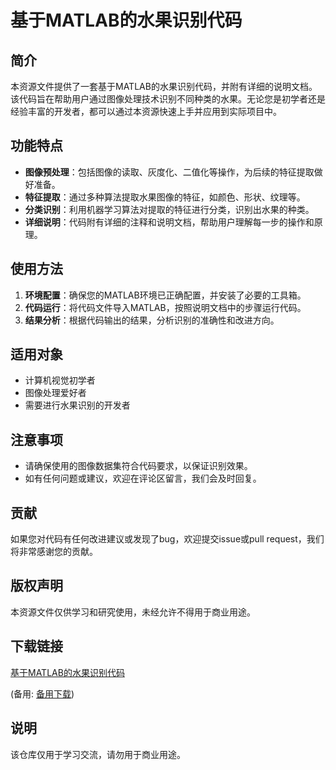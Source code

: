 # 基于MATLAB的水果识别代码

## 简介
本资源文件提供了一套基于MATLAB的水果识别代码，并附有详细的说明文档。该代码旨在帮助用户通过图像处理技术识别不同种类的水果。无论您是初学者还是经验丰富的开发者，都可以通过本资源快速上手并应用到实际项目中。

## 功能特点
- **图像预处理**：包括图像的读取、灰度化、二值化等操作，为后续的特征提取做好准备。
- **特征提取**：通过多种算法提取水果图像的特征，如颜色、形状、纹理等。
- **分类识别**：利用机器学习算法对提取的特征进行分类，识别出水果的种类。
- **详细说明**：代码附有详细的注释和说明文档，帮助用户理解每一步的操作和原理。

## 使用方法
1. **环境配置**：确保您的MATLAB环境已正确配置，并安装了必要的工具箱。
2. **代码运行**：将代码文件导入MATLAB，按照说明文档中的步骤运行代码。
3. **结果分析**：根据代码输出的结果，分析识别的准确性和改进方向。

## 适用对象
- 计算机视觉初学者
- 图像处理爱好者
- 需要进行水果识别的开发者

## 注意事项
- 请确保使用的图像数据集符合代码要求，以保证识别效果。
- 如有任何问题或建议，欢迎在评论区留言，我们会及时回复。

## 贡献
如果您对代码有任何改进建议或发现了bug，欢迎提交issue或pull request，我们将非常感谢您的贡献。

## 版权声明
本资源文件仅供学习和研究使用，未经允许不得用于商业用途。

## 下载链接
[基于MATLAB的水果识别代码](https://pan.quark.cn/s/3e24c7e1720f) 

(备用: [备用下载](https://pan.baidu.com/s/1bksdHfz6Y6LbppA6sqABSA?pwd=1234))

## 说明

该仓库仅用于学习交流，请勿用于商业用途。
